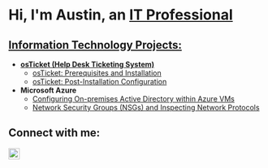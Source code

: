 <h1>Hi, I'm Austin, an <a href="https://linkedin.com/in/austin-kaminski-b68305281">IT Professional</h1>

<h2>Information Technology Projects:</h2>

- <b>osTicket (Help Desk Ticketing System)</b>
  - [osTicket: Prerequisites and Installation](https://github.com/akaminski03/osticket-prereqs)
  - [osTicket: Post-Installation Configuration](https://github.com/akaminski03/post-install-config)
- <b>Microsoft Azure</b>
  - [Configuring On-premises Active Directory within Azure VMs](https://github.com/akaminski03/configure-ad)
  - [Network Security Groups (NSGs) and Inspecting Network Protocols](https://github.com/akaminski03/azure-network-protocols)

<h2>Connect with me:</h2>

[<img align="left" alt="Austin | LinkedIn" width="22px" src="https://cdn.jsdelivr.net/npm/simple-icons@v3/icons/linkedin.svg" />][linkedin]

[linkedin]: https://linkedin.com/in/austin-kaminski-b68305281
